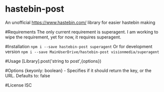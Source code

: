 # hastebin-post
An unofficial https://www.hastebin.com/ library for easier hastebin making

#Requirements
The only current requirement is superagent. I am working to wipe the requirement, yet for now, it requires superagent.

#Installation
``npm i --save hastebin-post superagent``
Or for development version
``npm i --save MainUserDrive/hastebin-post visionmedia/superagent``

#Usage
[Library].post('string to post',{options})

#Options
{keyonly: boolean} - Specifies if it should return the key, or the URL. Defaults to: false

#License
ISC
